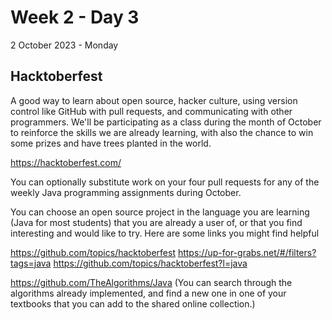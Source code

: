 # Week 2 - Day 3
2 October 2023 - Monday

## Hacktoberfest

A good way to learn about open source, hacker culture, using version control like GitHub with
pull requests, and communicating with other programmers. We'll be participating as a class
during the month of October to reinforce the skills we are already learning, with also the chance
to win some prizes and have trees planted in the world.

https://hacktoberfest.com/

You can optionally substitute work on your four pull requests for any of the weekly Java programming
assignments during October.

You can choose an open source project in the language you are learning (Java for most students) that you
are already a user of, or that you find interesting and would like to try.
Here are some links you might find helpful

https://github.com/topics/hacktoberfest
https://up-for-grabs.net/#/filters?tags=java
https://github.com/topics/hacktoberfest?l=java

https://github.com/TheAlgorithms/Java
(You can search through the algorithms already implemented, and find a new one in one of your textbooks
that you can add to the shared online collection.)

